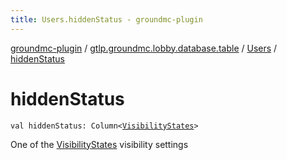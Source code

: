 ```yaml
---
title: Users.hiddenStatus - groundmc-plugin
---
```


[groundmc-plugin](../../index.html) / [gtlp.groundmc.lobby.database.table](../index.html) / [Users](index.html) / [hiddenStatus](.)

# hiddenStatus

`val hiddenStatus: Column<`[`VisibilityStates`](../../gtlp.groundmc.lobby.enums/-visibility-states/index.html)`>`

One of the [VisibilityStates](../../gtlp.groundmc.lobby.enums/-visibility-states/index.html) visibility settings

